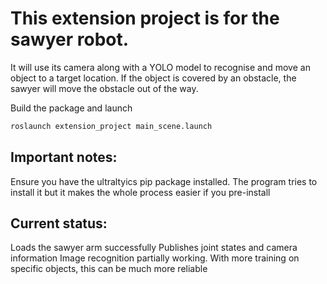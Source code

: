 # This extension project is for the sawyer robot.

It will use its camera along with a YOLO model to recognise and move an object to a target location. If the object is covered by an obstacle, the sawyer will move the obstacle out of the way.

Build the package and launch 

```bash
roslaunch extension_project main_scene.launch
```

## Important notes: 
Ensure you have the ultraltyics pip package installed. The program tries to install it but it makes the whole process easier if you pre-install

## Current status: 
Loads the sawyer arm successfully
Publishes joint states and camera information
Image recognition partially working. With more training on specific objects, this can be much more reliable

